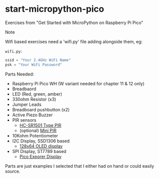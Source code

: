 # start-micropython-pico
Exercises from "Get Started with MicroPython on Raspberry Pi Pico"

> [!NOTE]
> Wifi based exercises need a 'wifi.py' file adding alongside them, eg:

`wifi.py`:
```python
ssid = "Your 2.4GHz WiFi Name"
psk = "Your WiFi Password"
```

Parts Needed:

- Raspberry Pi Pico WH (W variant needed for chapter 11 & 12 only)
- Breadbaord
- LED (Red, green, amber)
- 330ohm Resistor (x3)
- Jumper Leads
- Breadboard pushbutton (x2)
- Active Piezo Buzzer
- PIR sensors
  - [HC-SR1501 Type PIR][pihutlarge] 
  - (optional) [Mini PIR][pihutmini] 
- 10Kohm Potentiometer
- I2C Display, SSD1306 based
  - [128x64 OLED display][pihuti2c]
- SPI Display, ST7789 based
  - [Pico Exporer Display][pimoronispi]
 
Parts are just examples I selected that I either had on hand or could easily source.
  
[pihutlarge]: https://thepihut.com/products/pir-motion-sensor-module?variant=758602485
[pihutmini]: https://thepihut.com/products/breadboard-friendly-mini-pir-motion-sensor-with-3-pin-header?variant=39749999788227
[pihuti2c]: https://thepihut.com/products/0-96-oled-display-module-128x64?variant=42810024820931
[pimoronispi]: https://shop.pimoroni.com/products/pico-explorer-base?variant=32369514315859
